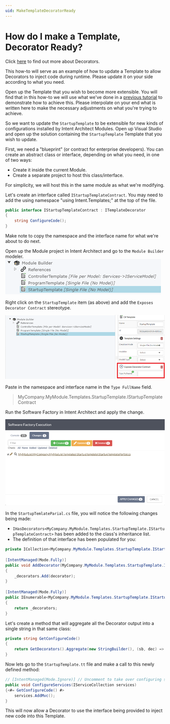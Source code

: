 ```yaml
---
uid: MakeTemplateDecoratorReady
---
```

# How do I make a Template, Decorator Ready?

Click [here](xref:Decorator) to find out more about Decorators.

This how-to will serve as an example of how to update a Template to allow Decorators to inject code during runtime. Please update it on your side according to what you need.

Open up the Template that you wish to become more extensible. You will find that in this how-to we will use what we've done in a [previous tutorial](xref:TutorialCreateModule) to demonstrate how to achieve this. Please interpolate on your end what is written here to make the necessary adjustments on what you're trying to achieve.

So we want to update the `StartupTemplate` to be extensible for new kinds of configurations installed by Intent Architect Modules.
Open up Visual Studio and open up the solution containing the `StartupTemplate` Template that you wish to update.

First, we need a "blueprint" (or contract for enterprise developers).
You can create an abstract class or interface, depending on what you need, in one of two ways:
- Create it inside the current Module.
- Create a separate project to host this class/interface.

For simplicity, we will host this in the same module as what we're modifying.

Let's create an interface called `IStartupTemplateContract`. You may need to add the using namespace "using Intent.Templates;" at the top of the file.

```csharp
public interface IStartupTemplateContract : ITemplateDecorator
{
    string ConfigureCode();
}
```

Make note to copy the namespace and the interface name for what we're about to do next.

Open up the Module project in Intent Architect and go to the `Module Builder` modeler.
![Module Builder Items](images/make-template-decorator-ready/ModuleBuilderItems.png)

Right click on the `StartupTemplate` item (as above) and add the `Exposes Decorator Contract` stereotype.

![Expose Decorator Contract](images/make-template-decorator-ready/TemplateExposeDecoratorContract.png)

Paste in the namespace and interface name in the `Type FullName` field.

> MyCompany.MyModule.Templates.StartupTemplate.IStartupTemplateContract

Run the Software Factory in Intent Architect and apply the change.

![Apply change](images/make-template-decorator-ready/ApplyExposeDecoratorContractChange.png)

In the `StartupTemlateParial.cs` file, you will notice the following changes being made:

- `IHasDecorators<MyCompany.MyModule.Templates.StartupTemplate.IStartupTemplateContract>` has been added to the class's inheritance list.
- The definition of that interface has been populated for you:

```csharp
private ICollection<MyCompany.MyModule.Templates.StartupTemplate.IStartupTemplateContract> _decorators = new List<MyCompany.MyModule.Templates.StartupTemplate.IStartupTemplateContract>();

[IntentManaged(Mode.Fully)]
public void AddDecorator(MyCompany.MyModule.Templates.StartupTemplate.IStartupTemplateContract decorator)
{
    _decorators.Add(decorator);
}

[IntentManaged(Mode.Fully)]
public IEnumerable<MyCompany.MyModule.Templates.StartupTemplate.IStartupTemplateContract> GetDecorators()
{
    return _decorators;
}
```

Let's create a method that will aggregate all the Decorator output into a single string in that same class:

```csharp
private string GetConfigureCode()
{
    return GetDecorators().Aggregate(new StringBuilder(), (sb, dec) => sb.AppendLine(dec.ConfigureCode())).ToString();
}
```

Now lets go to the `StartupTemplate.tt` file and make a call to this newly defined method:

```csharp
// [IntentManaged(Mode.Ignore)] // Uncomment to take over configuring services
public void ConfigureServices(IServiceCollection services)
{<#= GetConfigureCode() #>
    services.AddMvc();
}
```

This will now allow a Decorator to use the interface being provided to inject new code into this Template.